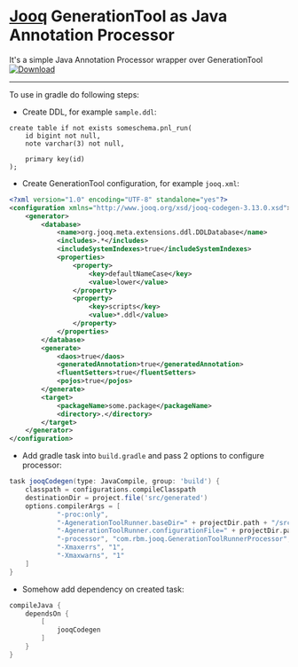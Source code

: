# [Jooq](https://www.jooq.org/) GenerationTool as Java Annotation Processor 

It's a simple Java Annotation Processor wrapper over GenerationTool
[![Download](https://api.bintray.com/packages/xnike/maven/me.xnike.jooq-codegen/images/download.svg)](https://bintray.com/xnike/maven/me.xnike.jooq-codegen/_latestVersion)
___

To use in gradle do following steps:

* Create DDL, for example `sample.ddl`:
```postgres-sql
create table if not exists someschema.pnl_run(
    id bigint not null,
    note varchar(3) not null,

    primary key(id)
);
```

* Create GenerationTool configuration, for example `jooq.xml`:
```xml
<?xml version="1.0" encoding="UTF-8" standalone="yes"?>
<configuration xmlns="http://www.jooq.org/xsd/jooq-codegen-3.13.0.xsd">
    <generator>
        <database>
            <name>org.jooq.meta.extensions.ddl.DDLDatabase</name>
            <includes>.*</includes>
            <includeSystemIndexes>true</includeSystemIndexes>
            <properties>
                <property>
                    <key>defaultNameCase</key>
                    <value>lower</value>
                </property>
                <property>
                    <key>scripts</key>
                    <value>*.ddl</value>
                </property>
            </properties>
        </database>
        <generate>
            <daos>true</daos>
            <generatedAnnotation>true</generatedAnnotation>
            <fluentSetters>true</fluentSetters>
            <pojos>true</pojos>
        </generate>
        <target>
            <packageName>some.package</packageName>
            <directory>.</directory>
        </target>
    </generator>
</configuration>
```

* Add gradle task into `build.gradle` and pass 2 options to configure processor:
```groovy
task jooqCodegen(type: JavaCompile, group: 'build') {
    classpath = configurations.compileClasspath
    destinationDir = project.file('src/generated')
    options.compilerArgs = [
            "-proc:only",
            "-AgenerationToolRunner.baseDir=" + projectDir.path + "/src/main/META-INF/pnl",
            "-AgenerationToolRunner.configurationFile=" + projectDir.path + "/src/main/META-INF/pnl/jooq.xml",
            "-processor", "com.rbm.jooq.GenerationToolRunnerProcessor",
            "-Xmaxerrs", "1",
            "-Xmaxwarns", "1"
    ]
}
```

* Somehow add dependency on created task:
```groovy
compileJava {
    dependsOn {
        [
            jooqCodegen
        ]
    }
}
```